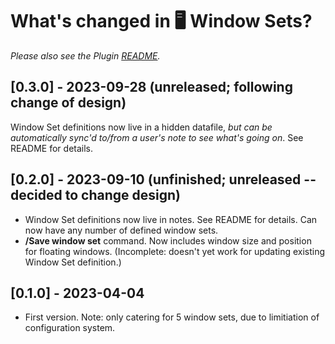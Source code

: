 # What's changed in 🖥️ Window Sets?
_Please also see the Plugin [README](https://github.com/NotePlan/plugins/blob/main/jgclark.WindowSets/README.md)._

## [0.3.0] - 2023-09-28 (unreleased; following change of design)
Window Set definitions now live in a hidden datafile, _but can be automatically sync'd to/from a user's note to see what's going on_. See README for details.

## [0.2.0] - 2023-09-10 (unfinished; unreleased -- decided to change design)
- Window Set definitions now live in notes. See README for details. Can now have any number of defined window sets.
- **/Save window set** command. Now includes window size and position for floating windows. (Incomplete: doesn't yet work for updating existing Window Set definition.)

## [0.1.0] - 2023-04-04
- First version. Note: only catering for 5 window sets, due to limitiation of configuration system.
